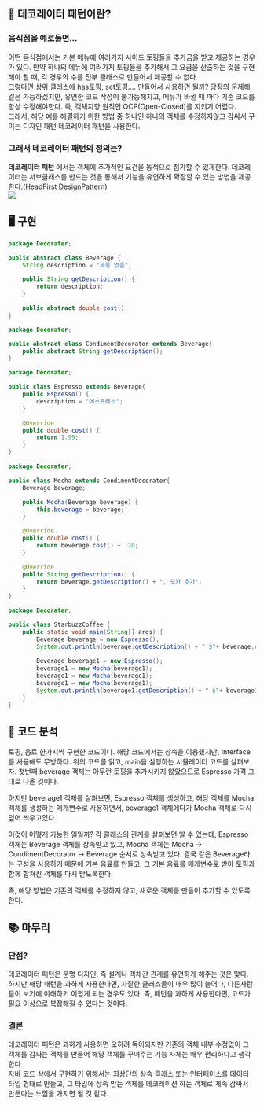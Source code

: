 ## 📗 데코레이터 패턴이란?
### 음식점을 예로들면...
어떤 음식점에서는 기본 메뉴에 여러가지 사이드 토핑들을 추가금을 받고 제공하는 경우가 있다.
만약 하나의 메뉴에 여러가지 토핑들을 추가해서 그 요금을 산출하는 것을 구현해야 할 때, 각 경우의 수를 전부 클래스로 만들어서
제공할 수 없다.  
그렇다면 상위 클래스에 has토핑, set토핑.... 만들어서 사용하면 될까? 당장의 문제해결은 가능하겠지만,
유연한 코드 작성이 불가능해지고, 메뉴가 바뀔 때 마다 기존 코드를 항상 수정해야한다. 즉, 객체지향 원칙인 OCP(Open-Closed)를 지키기 어렵다.  
 그래서, 해당 예를 해결하기 위한 방법 중 하나인 하나의 객체를 수정하지않고 감싸서 꾸미는 디자인 패턴 데코레이터 패턴을 사용한다.
### 그래서 데코레이터 패턴의 정의는?
__데코레이터 패턴__ 에서는 객체에 추가적인 요건을 동적으로 첨가할 수 있게한다.
데코레이터는 서브클래스를 만드는 것을 통해서 기능을 유연하게 확장할 수 있는 방법을 제공한다.(HeadFirst DesignPattern)  
![](http://lh5.ggpht.com/-LUmfWf0wOxo/UcAs6vqe7nI/AAAAAAAAFoI/w7gkcmgC4Ds/s1600/decorator%25255B8%25255D.png)

## 🖥 구현
```java
package Decorater;

public abstract class Beverage {
    String description = "제목 없음";

    public String getDescription() {
        return description;
    }

    public abstract double cost();
}
```
```java
package Decorater;

public abstract class CondimentDecorator extends Beverage{
    public abstract String getDescription();
}

```
```java
package Decorater;

public class Espresso extends Beverage{
    public Espresso() {
        description = "에스프레소";
    }

    @Override
    public double cost() {
        return 1.99;
    }
}

```
```java
package Decorater;

public class Mocha extends CondimentDecorator{
    Beverage beverage;

    public Mocha(Beverage beverage) {
        this.beverage = beverage;
    }

    @Override
    public double cost() {
        return beverage.cost() + .20;
    }

    @Override
    public String getDescription() {
        return beverage.getDescription() + ", 모카 추가";
    }
}
```
```java
package Decorater;

public class StarbuzzCoffee {
    public static void main(String[] args) {
        Beverage beverage = new Espresso();
        System.out.println(beverage.getDescription() + " $"+ beverage.cost());
        
        Beverage beverage1 = new Espresso();
        beverage1 = new Mocha(beverage1);
        beverage1 = new Mocha(beverage1);
        beverage1 = new Mocha(beverage1);
        System.out.println(beverage1.getDescription() + " $"+ beverage1.cost());
    }
}

```
## 📑 코드 분석
토핑, 음료 한가지씩 구현한 코드이다. 해당 코드에서는 상속을 이용했지만,
Interface를 사용해도 무방하다. 위의 코드를 읽고, main을 실행하는 시뮬레이터 코드를 살펴보자.
첫번째 beverage 객체는 아무런 토핑을 추가시키지 않았으므로 Espresso 가격 그대로 나올 것이다.  

하지만 beverage1 객체를 살펴보면, Espresso 객체를 생성하고, 해당 객체를 Mocha객체를 생성하는 매개변수로 사용하면서,
beverage1 객체에다가 Mocha 객체로 다시 덮어 씌우고있다.  

이것이 어떻게 가능한 일일까? 각 클래스의 관계를 살펴보면 알 수 있는데, Espresso 객체는 Beverage 객체를 상속받고 있고,
Mocha 객체는 Mocha -> CondimentDecorator -> Beverage 순서로 상속받고 있다.
결국 같은 Beverage라는 구성을 사용하기 때문에 기본 음료를 만들고, 그 기본 음료를 매개변수로 받아 토핑과 함께 합쳐진 객체를 다시 받도록한다.

즉, 해당 방법은 기존의 객체를 수정하지 않고, 새로운 객체를 만들어 추가할 수 있도록 한다.

## 📚 마무리
### 단점?
데코레이터 패턴은 분명 디자인, 즉 설계나 객체간 관계를 유연하게 해주는 것은 맞다. 하지만 해당 패턴을 과하게 사용한다면,
자잘한 클래스들이 매우 많이 늘어나, 다른사람들이 보기에 이해하기 어렵게 되는 경우도 있다. 즉, 패턴을 과하게 사용한다면, 코드가 필요 이상으로 복잡해질 수 있다는 것이다.

### 결론
데코레이터 패턴은 과하게 사용하면 오히려 독이되지만 기존의 객체 내부 수정없이 그 객체를 감싸는 객체를 만들어 해당 객체를 꾸며주는 기능 자체는 매우 편리하다고 생각한다.  
자바 코드 상에서 구현하기 위해서는 최상단의 상속 클래스 또는 인터페이스를 데이터 타입 형태로 만들고, 그 타입에 상속 받는 객체를
데코레이션 하는 객체로 계속 감싸서 만든다는 느낌을 가지면 될 것 같다.
